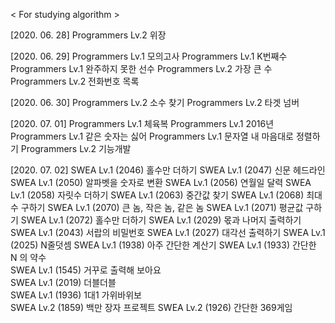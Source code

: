 < For studying algorithm >

[2020. 06. 28]
Programmers Lv.2 위장

[2020. 06. 29]
Programmers Lv.1 모의고사
Programmers Lv.1 K번째수
Programmers Lv.1 완주하지 못한 선수
Programmers Lv.2 가장 큰 수
Programmers Lv.2 전화번호 목록

[2020. 06. 30]
Programmers Lv.2 소수 찾기
Programmers Lv.2 타겟 넘버

[2020. 07. 01]
Programmers Lv.1 체육복
Programmers Lv.1 2016년
Programmers Lv.1 같은 숫자는 싫어
Programmers Lv.1 문자열 내 마음대로 정렬하기
Programmers Lv.2 기능개발

[2020. 07. 02]
SWEA Lv.1 (2046) 홀수만 더하기
SWEA Lv.1 (2047) 신문 헤드라인
SWEA Lv.1 (2050) 알파벳을 숫자로 변환
SWEA Lv.1 (2056) 연월일 달력
SWEA Lv.1 (2058) 자릿수 더하기
SWEA Lv.1 (2063) 중간값 찾기
SWEA Lv.1 (2068) 최대수 구하기
SWEA Lv.1 (2070) 큰 놈, 작은 놈, 같은 놈
SWEA Lv.1 (2071) 평균값 구하기
SWEA Lv.1 (2072) 홀수만 더하기
SWEA Lv.1 (2029) 몫과 나머지 출력하기
SWEA Lv.1 (2043) 서랍의 비밀번호
SWEA Lv.1 (2027) 대각선 출력하기
SWEA Lv.1 (2025) N줄덧셈
SWEA Lv.1 (1938) 아주 간단한 계산기
SWEA Lv.1 (1933) 간단한 N 의 약수  
SWEA Lv.1 (1545) 거꾸로 출력해 보아요  
SWEA Lv.1 (2019) 더블더블  
SWEA Lv.1 (1936) 1대1 가위바위보  
SWEA Lv.2 (1859) 백만 장자 프로젝트
SWEA Lv.2 (1926) 간단한 369게임